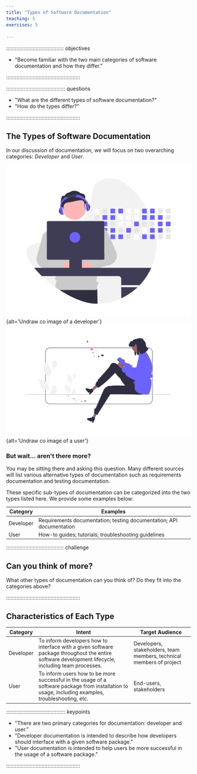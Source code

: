 ```yaml
---
title: "Types of Software Documentation"
teaching: 5
exercises: 5

---
```


::::::::::::::::::::::::::::::::::::::: objectives

- "Become familiar with the two main categories of software documentation and how they differ."

::::::::::::::::::::::::::::::::::::::::::::::::::

:::::::::::::::::::::::::::::::::::::::: questions

- "What are the different types of software documentation?"
- "How do the types differ?"

::::::::::::::::::::::::::::::::::::::::::::::::::

## The Types of Software Documentation

In our discussion of documentation, we will focus on two overarching
categories: _Developer_ and _User_.

![](fig/undraw-dev.png){alt='Undraw co image of a developer'}
![](fig/undraw-user.png){alt='Undraw co image of a user'}


### But wait... aren't there more?

You may be sitting there and asking this question. Many different sources will
list various alternative types of documentation such as requirements
documentation and testing documentation.

These specific sub-types of documentation can be categorized into the two
types listed here. We provide some examples below:

| Category | Examples |
| -------- | -------- |
| Developer | Requirements documentation; testing documentation; API documentation |
| User | How-to guides; tutorials; troubleshooting guidelines |

:::::::::::::::::::::::::::::::::::::::  challenge

## Can you think of more?

What other types of documentation can you think of? Do they fit into
the categories above?

::::::::::::::::::::::::::::::::::::::::::::::::::

## Characteristics of Each Type

| Category | Intent | Target Audience |
| -------- | ------ | --------------- |
| Developer | To inform developers how to interface with a given software package throughout the entire software development lifecycle, including team processes. | Developers, stakeholders, team members, technical members of project |
| User | To inform users how to be more successful in the usage of a software package from installation to usage, including examples, troubleshooting, etc. | End-users, stakeholders |

:::::::::::::::::::::::::::::::::::::::: keypoints

- "There are two primary categories for documentation: developer and user."
- "Developer documentation is intended to describe how developers should interface with a given software package."
- "User documentation is intended to help users be more successful in the usage of a software package."

::::::::::::::::::::::::::::::::::::::::::::::::::

